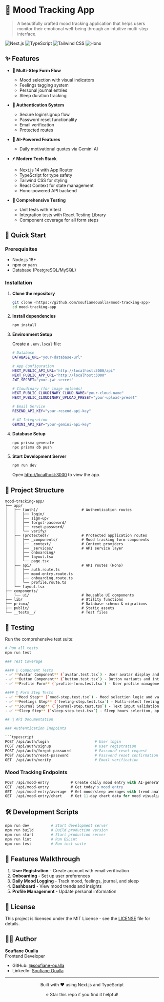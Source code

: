 # 🧠 Mood Tracking App

> A beautifully crafted mood tracking application that helps users monitor their emotional well-being through an intuitive multi-step interface.

![Next.js](https://img.shields.io/badge/Next.js-15-black?style=flat-square&logo=next.js)
![TypeScript](https://img.shields.io/badge/TypeScript-5.0-blue?style=flat-square&logo=typescript)
![Tailwind CSS](https://img.shields.io/badge/Tailwind_CSS-4.0-38B2AC?style=flat-square&logo=tailwind-css)
![Hono](https://img.shields.io/badge/Hono-API-orange?style=flat-square)

## ✨ Features

- **🎯 Multi-Step Form Flow**

  - Mood selection with visual indicators
  - Feelings tagging system
  - Personal journal entries
  - Sleep duration tracking

- **🔐 Authentication System**

  - Secure login/signup flow
  - Password reset functionality
  - Email verification
  - Protected routes

- **🤖 AI-Powered Features**

  - Daily motivational quotes via Gemini AI

- **⚡ Modern Tech Stack**

  - Next.js 14 with App Router
  - TypeScript for type safety
  - Tailwind CSS for styling
  - React Context for state management
  - Hono-powered API backend

- **🧪 Comprehensive Testing**
  - Unit tests with Vitest
  - Integration tests with React Testing Library
  - Component coverage for all form steps

## 🚀 Quick Start

### Prerequisites

- Node.js 18+
- npm or yarn
- Database (PostgreSQL/MySQL)

### Installation

1. **Clone the repository**

   ```bash
   git clone <https://github.com/soufianeoualla/mood-tracking-app>
   cd mood-tracking-app
   ```

2. **Install dependencies**

   ```bash
   npm install
   ```

3. **Environment Setup**

   Create a `.env.local` file:

   ```bash
   # Database
   DATABASE_URL="your-database-url"

   # App Configuration
   NEXT_PUBLIC_API_URL="http://localhost:3000/api"
   NEXT_PUBLIC_APP_URL="http://localhost:3000"
   JWT_SECRET="your-jwt-secret"

   # Cloudinary (for image uploads)
   NEXT_PUBLIC_CLOUDINARY_CLOUD_NAME="your-cloud-name"
   NEXT_PUBLIC_CLOUDINARY_UPLOAD_PRESET="your-upload-preset"

   # Email Service
   RESEND_API_KEY="your-resend-api-key"

   # AI Integration
   GEMINI_API_KEY="your-gemini-api-key"
   ```

4. **Database Setup**

   ```bash
   npx prisma generate
   npx prisma db push
   ```

5. **Start Development Server**

   ```bash
   npm run dev
   ```

   Open [http://localhost:3000](http://localhost:3000) to view the app.

## 📁 Project Structure

```
mood-tracking-app/
├── app/
│   ├── (auth)/                    # Authentication routes
│   │   ├── login/
│   │   ├── sign-up/
│   │   ├── forgot-password/
│   │   ├── reset-password/
│   │   └── verify/
│   ├── (protected)/               # Protected application routes
│   │   ├── _components/           # Mood tracking form components
│   │   ├── _context/              # Context providers
│   │   ├── _services/             # API service layer
│   │   ├── onboarding/
│   │   ├── layout.tsx
│   │   └── page.tsx
│   ├── api/                       # API routes (Hono)
│   │   ├── auth.route.ts
│   │   ├── mood-entry.route.ts
│   │   ├── onboarding.route.ts
│   │   └── profile.route.ts
│   └── layout.tsx
├── components/
│   └── ui/                        # Reusable UI components
├── lib/                           # Utility functions
├── prisma/                        # Database schema & migrations
├── public/                        # Static assets
└── __tests__/                     # Test files
```

## 🧪 Testing

Run the comprehensive test suite:

````bash
# Run all tests
npm run test

### Test Coverage

#### 🧪 Component Tests
- ✅ **Avatar Component** (`avatar.test.tsx`) - User avatar display and fallbacks
- ✅ **Button Component** (`button.test.tsx`) - Button variants and interactions
- ✅ **Profile Form** (`profile-form.test.tsx`) - User profile management

#### 📝 Form Step Tests
- ✅ **Mood Step** (`mood-step.test.tsx`) - Mood selection logic and validation
- ✅ **Feelings Step** (`feeling-step.test.tsx`) - Multi-select feelings functionality
- ✅ **Journal Step** (`journal-step.test.tsx`) - Text input validation and character limits
- ✅ **Sleep Step** (`sleep-step.test.tsx`) - Sleep hours selection, option rendering, and error validation

## 🔧 API Documentation

### Authentication Endpoints

```typescript
POST /api/auth/login                     # User login
POST /api/auth/signup                    # User registration
POST /api/auth/forgot-password           # Password reset request
POST /api/auth/reset-password            # Password reset confirmation
GET  /api/auth/verify                    # Email verification
````

### Mood Tracking Endpoints

```typescript
POST /api/mood-entry          # Create daily mood entry with AI-generated quote
GET  /api/mood-entry          # Get today's mood entry
GET  /api/mood-entry/average  # Get mood/sleep averages with trend analysis
GET  /api/mood-entry/chart    # Get 11-day chart data for mood visualization

```

## 🛠️ Development Scripts

```bash
npm run dev          # Start development server
npm run build        # Build production version
npm run start        # Start production server
npm run lint         # Run ESLint
npm run test         # Run test suite
```

## 📱 Features Walkthrough

1. **User Registration** - Create account with email verification
2. **Onboarding** - Set up user preferences
3. **Daily Mood Logging** - Track mood, feelings, journal, and sleep
4. **Dashboard** - View mood trends and insights
5. **Profile Management** - Update personal information


## 📄 License

This project is licensed under the MIT License - see the [LICENSE](LICENSE) file for details.

## 👨‍💻 Author

**Soufiane Oualla**  
Frontend Developer

- GitHub: [@soufiane-oualla](https://github.com/soufiane-oualla)
- LinkedIn: [Soufiane Oualla](https://linkedin.com/in/soufianeoualla)

---

<div align="center">
  <p>Built with ❤️ using Next.js and TypeScript</p>
  <p>⭐ Star this repo if you find it helpful!</p>
</div>
